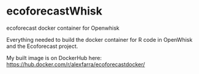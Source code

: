 # ecoforecastWhisk
ecoforecast docker container for Openwhisk


Everything needed to build the docker container for R code in OpenWhisk and the Ecoforecast project.

My built image is on DockerHub here: https://hub.docker.com/r/alexfarra/ecoforecastdocker/
